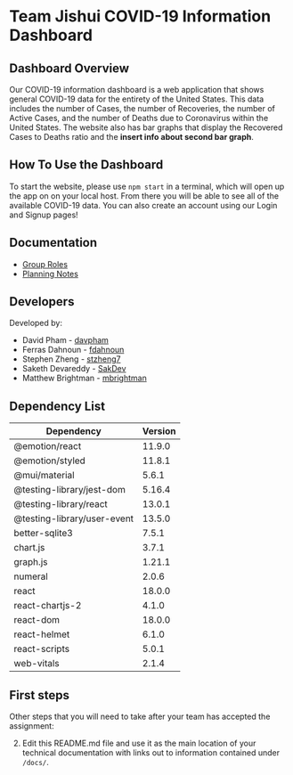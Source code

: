 # Team Jishui COVID-19 Information Dashboard

## Dashboard Overview

Our COVID-19 information dashboard is a web application that shows general COVID-19 data for the entirety of the United States. This data includes the number of Cases, the number of Recoveries, 
the number of Active Cases, and the number of Deaths due to Coronavirus within the United States. The website also has bar graphs that display the Recovered Cases to Deaths ratio and the **insert info about second bar graph**.


## How To Use the Dashboard

To start the website, please use `npm start` in a terminal, which will open up the app on on your local host. 
From there you will be able to see all of the available COVID-19 data.
You can also create an account using our Login and Signup pages!


## Documentation

- [Group Roles](https://github.com/comp426-2022-spring/a99-jishui/blob/main/docs/roles.md)
- [Planning Notes](https://github.com/comp426-2022-spring/a99-jishui/blob/main/docs/planning.md)

## Developers

Developed by:

- David Pham    -   [davpham](https://github.com/davpham)
- Ferras Dahnoun    -   [fdahnoun](https://github.com/fdahnoun)
- Stephen Zheng     -   [stzheng7](https://github.com/stzheng7)
- Saketh Devareddy      -   [SakDev](https://github.com/SakDev)
- Matthew Brightman     -   [mbrightman](https://github.com/mbrightman)

## Dependency List

Dependency | Version 
--- | ---
@emotion/react | 11.9.0
@emotion/styled | 11.8.1
@mui/material | 5.6.1
@testing-library/jest-dom | 5.16.4
@testing-library/react | 13.0.1
@testing-library/user-event | 13.5.0
better-sqlite3 | 7.5.1
chart.js | 3.7.1
graph.js | 1.21.1
numeral | 2.0.6
react | 18.0.0
react-chartjs-2 | 4.1.0
react-dom | 18.0.0
react-helmet | 6.1.0
react-scripts | 5.0.1
web-vitals | 2.1.4


## First steps

Other steps that you will need to take after your team has accepted the assignment:

2. Edit this README.md file and use it as the main location of your technical documentation with links out to information contained under `/docs/`.
